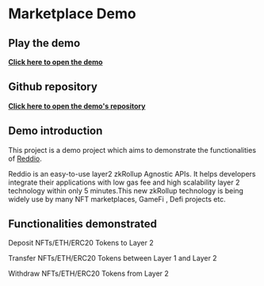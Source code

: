 # Marketplace Demo

## Play the demo

**[Click here to open the demo](https://demos.reddio.com/)**

## Github repository

**[Click here to open the demo's repository](https://github.com/reddio-com/NFT-Marketplace)**


## Demo introduction

This project is a demo project which aims to demonstrate the functionalities of [Reddio](https://www.reddio.com/).

Reddio is an easy-to-use layer2 zkRollup Agnostic APIs. It helps developers integrate their applications with low gas fee and high scalability layer 2 technology within only 5 minutes.This new zkRollup technology  is being widely use by many NFT marketplaces, GameFi , Defi projects etc.

## Functionalities demonstrated

Deposit NFTs/ETH/ERC20 Tokens to Layer 2

Transfer NFTs/ETH/ERC20 Tokens between Layer 1 and Layer 2

Withdraw NFTs/ETH/ERC20 Tokens from Layer 2

